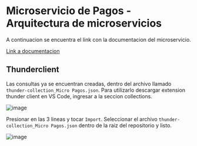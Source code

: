 # Microservicio de Pagos - Arquitectura de microservicios
A continuacion se encuentra el link con la documentacion del microservicio.

[Link a documentacion](https://bitionz.notion.site/Microservicio-de-Pagos-528bd69c1efa4660a142f8c0ef2f707c)

## Thunderclient
Las consultas ya se encuentran creadas, dentro del archivo llamado `thunder-collection_Micro Pagos.json`. Para utilizarlo descargar extension thunder client en VS Code, ingresar a la seccion collections.

![image](https://user-images.githubusercontent.com/33705477/203122282-c3db9b1d-7a9c-4fb0-8f81-29c61fb08155.png)

Presionar en las 3 lineas y tocar `Import`. Seleccionar el archivo `thunder-collection_Micro Pagos.json` dentro de la raiz del repositorio y listo.

![image](https://user-images.githubusercontent.com/33705477/203122389-da2932b3-707c-442e-a96f-6ec9591b3a42.png)
